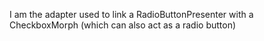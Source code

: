I am the adapter used to link a RadioButtonPresenter with a CheckboxMorph (which can also act as a radio button)